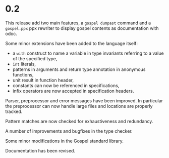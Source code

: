 # 0.2

This release add two main features, a `gospel dumpast` command and a
`gospel.ppx` ppx rewriter to display gospel contents as documentation with
odoc.

Some minor extensions have been added to the language itself:
- a `with` construct to name a variable in type invariants referring to a
  value of the specified type,
- `int` literals,
- patterns in arguments and return type annotation in anonymous functions,
- unit result in function header,
- constants can now be referenced in specifications,
- infix operators are now accepted in specification headers.

Parser, preprocessor and error messages have been improved. In particular the
preprocessor can now handle large files and locations are properly tracked.

Pattern matches are now checked for exhaustiveness and redundancy.

A number of improvements and bugfixes in the type checker.

Some minor modifications in the Gospel standard library.

Documentation has been revised.
